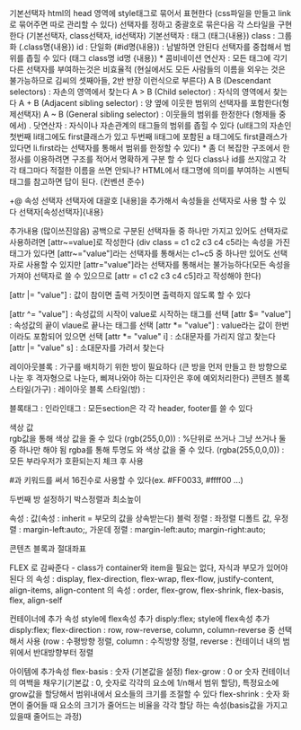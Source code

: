 기본선택자
html의 head 영역에 style태그로 묶어서 표현한다 (css파일을 만들고 link로 묶어주면 따로 관리할 수 있다)
선택자를 정하고 중괄호로 묶은다음 각 스타일을 구현한다 (기본선택자, class선택자, id선택자)
    기본선택자 : 태그 (태그{내용})
    class : 그룹화 (.class명{내용})
    id : 단일화 (#id명{내용}) : 남발하면 안된다
선택자를 중첩해서 범위를 좁힐 수 있다 (태그 class명 id명 {내용})
    * 콤비네이션 연산자 : 모든 태그에 각기다른 선택자를 부여하는것은 비효율적 (현실에서도 모든 사람들의 이름을 외우는 것은 불가능하므로 김씨의 셋째아들, 2반 반장 이런식으로 부른다)
    A B (Descendant selectors) : 자손의 영역에서 찾는다
    A > B (Child selector) : 자식의 영역에서 찾는다
    A + B (Adjacent sibling selector) : 양 옆에 이웃한 범위의 선택자를 포함한다(형제선택자)
    A ~ B (General sibling selector) : 이웃들의 범위를 한정한다 (형제들 중에서)
    . 닷연산자 : 자식이나 자손관계의 태그들의 범위를 좁힐 수 있다
    (ul태그의 자손인 첫번째 li태그에도 first클래스가 있고 두번째 li태그에 포함된 a 태그에도 first클래스가 있다면
    li.first라는 선택자를 통해서 범위를 한정할 수 있다)
    * 좀 더 복잡한 구조에서 한정사를 이용하려면 구조를 적어서 명확하게 구분 할 수 있다
class나 id를 쓰지않고 각각 태그마다 적절한 이름을 쓰면 안되나?
    HTML에서 태그명에 의미를 부여하는 시멘틱태그를 참고하면 답이 된다. (컨벤션 준수)

+@ 속성 선택자
선택자에 대괄호 [내용]을 추가해서 속성들을 선택자로 사용 할 수 있다
선택자[속성선택자]{내용}

추가내용 (많이쓰진않음)
공백으로 구분된 선택자들 중 하나만 가지고 있어도 선택자로 사용하려면 [attr~=value]로 작성한다
(div class = c1 c2 c3 c4 c5라는 속성을 가진 태그가 있다면
[attr~="value"]라는 선택자를 통해서는 c1~c5 중 하나만 있어도 선택자로 사용할 수 있지만
[attr="value"]라는 선택자를 통해서는 불가능하다(모든 속성을 가져야 선택자로 쓸 수 있으므로 [attr = c1 c2 c3 c4 c5]라고 작성해야 한다)

[attr |= "value"] : 값이 참이면 출력 거짓이면 출력하지 않도록 할 수 있다

[attr ^= "value"] : 속성값의 시작이 value로 시작하는 태그를 선택
[attr $= "value"] : 속성값의 끝이 vlaue로 끝나는 태그를 선택
[attr *= "value"] : value라는 값이 한번이라도 포함되어 있으면 선택
[attr *= "value" i] : 소대문자를 가리지 않고 찾는다
[attr |= "value" s] : 소대문자를 가려서 찾는다

레이아웃블록 : 가구를 배치하기 위한 방이 필요하다 (큰 방을 먼저 만들고 한 방향으로 나눈 후 격자형으로 나눈다, 삐져나와야 하는 디자인은 후에 예외처리한다)
콘텐츠 블록 스타일(가구) : 
레이아웃 블록 스타일(방) : 

블록태그 : 
인라인태그 : 
모든section은 각 각 header, footer를 쓸 수 있다



색상 값  
rgb값을 통해 색상 값을 줄 수 있다 (rgb(255,0,0)) : %단위로 쓰거나 그냥 쓰거나 둘 중 하나만 해야 됨
rgba를 통해 투명도 와 색상 값을 줄 수 있다. (rgba(255,0,0,0)) : 모든 부라우저가 호환되는지 체크 후 사용

#과 키워드를 써서 16진수로 사용할 수 있다(ex. #FF0033, #ffff00 ...)

두번째 방 설정하기 박스정렬과 최소높이

속성 : 값(속성 : inherit = 부모의 값을 상속받는다)
블럭 정렬 : 좌정렬 디폴트 값, 우정렬 : margin-left:auto;, 가운데 정렬 : margin-left:auto; margin-right:auto;

콘텐츠 블록과 절대좌표


FLEX
<container>로 <item/>감싸준다 - class가 container와 item을 필요는 없다, 자식과 부모가 있어야된다 
<container>의 속성 : display, flex-direction, flex-wrap, flex-flow, justify-content, align-items, align-content
<item>의 속성 : order, flex-grow, flex-shrink, flex-basis, flex, align-self
  
컨테이너에 추가 속성
style에 flex속성 추가
disply:flex; 
style에 flex속성 추가disply:flex; 
flex-direction : row, row-reverse, column, column-reverse 중 선택해서 사용 (row : 수평방향 정렬, column : 수직방향 정렬, reverse : 컨테이너 내의 범위에서 반대방향부터 정렬

아이템에 추가속성
    flex-basis : 숫자 (기본값을 설정)
    flex-grow : 0 or 숫자 컨테이너의 여백을 채우기(기본값 : 0, 숫자로 각각의 요소에 1/n해서 범위 할당), 특정요소에 grow값을 할당해서 범위내에서 요소들의 크기를 조절할 수 있다
    flex-shrink : 숫자 화면이 줄어들 때 요소의 크기가 줄어드는 비율을 각각 할당 하는 속성(basis값을 가지고 있을때 줄어드는 과정)

    
